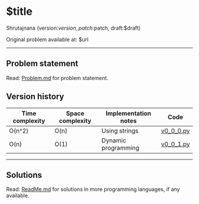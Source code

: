 [//]: # ( ------------------------------------------------------------------ {c)
[//]: # ( COPYRIGHT 2022 Dwij Bavisi <dwijbavisi@gmail.com>                  {c)
[//]: # ( Licensed under:                                                    {c)
[//]: # (     Taciturn Coder's `License to Hack` License                     {c)
[//]: # (     TC's L2H 1.0                                                   {c)
[//]: # ( A copy of the License may be obtained from:                        {c)
[//]: # (     https://TaciturnCoder.github.io/TCsL2H/legalcode/1.0           {c)
[//]: # ( See the License for the permissions and limitations.               {c)
[//]: # ( ------------------------------------------------------------------ {c)

# $title
Shrutajnana (version:$version, patch:$patch, draft:$draft)

Original problem available at: $url

---
## Problem statement
Read: [Problem.md](../Problem.md) for problem statement.

## Version history
| Time complexity | Space complexity | Implementation notes | Code |
| --- | --- | --- | --- |
| O(n^2) | O(n) | Using strings | [v0_0_0.py](v0_0_0.py) |
| O(n) | O(1) | Dynamic programming | [v0_0_1.py](v0_0_1.py)

---
## Solutions
Read: [ReadMe.md](../ReadMe.md) for solutions in more programming languages, if any available.
